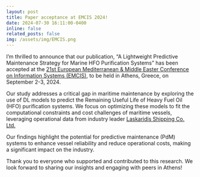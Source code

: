 ```yaml
---
layout: post
title: Paper acceptance at EMCIS 2024!
date: 2024-07-30 16:11:00-0400
inline: false
related_posts: false
img: /assets/img/EMCIS.png
---
```


I’m thrilled to announce that our publication, “A Lightweight Predictive Maintenance Strategy for Marine HFO Purification Systems” has been accepted at the <a href="https://emcis.eu/">21st European Mediterranean & Middle Easter Conference on Information Systems (EMCIS)</a>, to be held in Athens, Greece, on September 2-3, 2024.

Our study addresses a critical gap in maritime maintenance by exploring the use of DL models to predict the Remaining Useful Life of Heavy Fuel Oil (HFO) purification systems. We focus on optimizing these models to fit the computational constraints and cost challenges of maritime vessels, leveraging operational data from industry leader <a href="https://www.laskmar.com/en">Laskaridis Shipping Co. Ltd.</a>

Our findings highlight the potential for predictive maintenance (PdM) systems to enhance vessel reliability and reduce operational costs, making a significant impact on the industry.

Thank you to everyone who supported and contributed to this research. We look forward to sharing our insights and engaging with peers in Athens!
